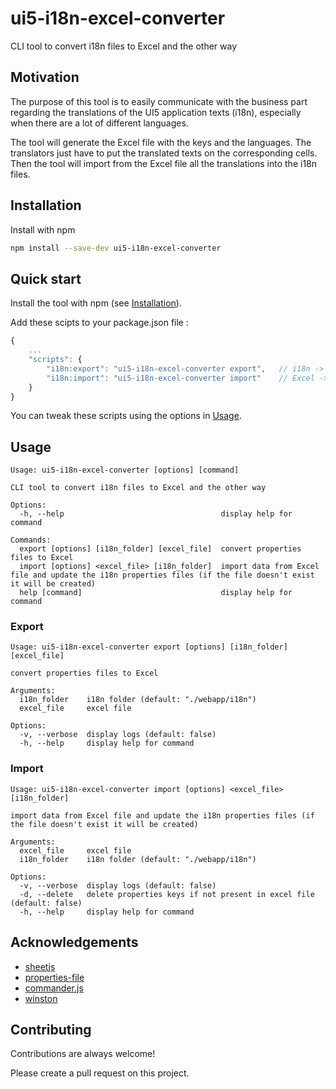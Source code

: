 # ui5-i18n-excel-converter

CLI tool to convert i18n files to Excel and the other way


## Motivation

The purpose of this tool is to easily communicate with the business part regarding the translations of the UI5 application texts (i18n), especially when there are a lot of different languages.

The tool will generate the Excel file with the keys and the languages.
The translators just have to put the translated texts on the corresponding cells.
Then the tool will import from the Excel file all the translations into the i18n files.

## Installation

Install with npm

```bash
npm install --save-dev ui5-i18n-excel-converter
```
    
## Quick start

Install the tool with npm (see [Installation](#installation)).

Add these scipts to your package.json file :

```javascript
{
    ...
    "scripts": {
        "i18n:export": "ui5-i18n-excel-converter export",   // i18n -> Excel
        "i18n:import": "ui5-i18n-excel-converter import"    // Excel -> i18n
    }
}
```

You can tweak these scripts using the options in [Usage](#usage).
## Usage

```
Usage: ui5-i18n-excel-converter [options] [command]

CLI tool to convert i18n files to Excel and the other way

Options:
  -h, --help                                   display help for command

Commands:
  export [options] [i18n_folder] [excel_file]  convert properties files to Excel
  import [options] <excel_file> [i18n_folder]  import data from Excel file and update the i18n properties files (if the file doesn't exist it will be created)
  help [command]                               display help for command
```

### Export
```
Usage: ui5-i18n-excel-converter export [options] [i18n_folder] [excel_file]

convert properties files to Excel

Arguments:
  i18n_folder    i18n folder (default: "./webapp/i18n")
  excel_file     excel file

Options:
  -v, --verbose  display logs (default: false)
  -h, --help     display help for command
```

### Import
```
Usage: ui5-i18n-excel-converter import [options] <excel_file> [i18n_folder]

import data from Excel file and update the i18n properties files (if the file doesn't exist it will be created)

Arguments:
  excel_file     excel file
  i18n_folder    i18n folder (default: "./webapp/i18n")

Options:
  -v, --verbose  display logs (default: false)
  -d, --delete   delete properties keys if not present in excel file (default: false)
  -h, --help     display help for command
```
## Acknowledgements
 - [sheetjs](https://github.com/SheetJS/sheetjs)
 - [properties-file](https://github.com/Avansai/properties-file)
 - [commander.js](https://github.com/tj/commander.js)
 - [winston](http://github.com/winstonjs/winston)

## Contributing

Contributions are always welcome!

Please create a pull request on this project.